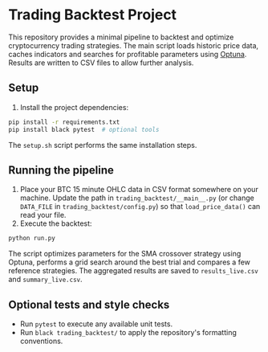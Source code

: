 # Trading Backtest Project

This repository provides a minimal pipeline to backtest and optimize
cryptocurrency trading strategies. The main script loads historic price
data, caches indicators and searches for profitable parameters using
[Optuna](https://optuna.org/). Results are written to CSV files to allow
further analysis.

## Setup

1. Install the project dependencies:

```bash
pip install -r requirements.txt
pip install black pytest  # optional tools
```

The `setup.sh` script performs the same installation steps.

## Running the pipeline

1. Place your BTC 15 minute OHLC data in CSV format somewhere on your
   machine. Update the path in `trading_backtest/__main__.py` (or change
   `DATA_FILE` in `trading_backtest/config.py`) so that
   `load_price_data()` can read your file.
2. Execute the backtest:

```bash
python run.py
```

The script optimizes parameters for the SMA crossover strategy using
Optuna, performs a grid search around the best trial and compares a few
reference strategies. The aggregated results are saved to
`results_live.csv` and `summary_live.csv`.

## Optional tests and style checks

- Run `pytest` to execute any available unit tests.
- Run `black trading_backtest/` to apply the repository's formatting
  conventions.

